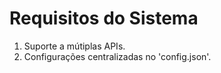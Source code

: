# Requisitos do Sistema 
1. Suporte a mútiplas APIs.
2. Configurações centralizadas no 'config.json'.
